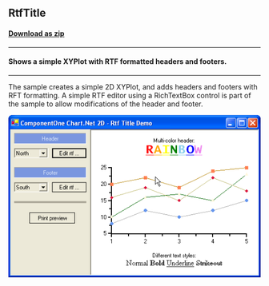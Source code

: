 ## RtfTitle
#### [Download as zip](https://minhaskamal.github.io/DownGit/#/home?url=https://github.com/GrapeCity/ComponentOne-WinForms-Samples/tree/master/NetFramework\Charts\CS\RtfTitle)
____
#### Shows a simple XYPlot with RTF formatted headers and footers.
____
The sample creates a simple 2D XYPlot, and adds headers and footers with RFT formatting.
A simple RTF editor using a RichTextBox control is part of the sample to allow modifications of the header and footer.

![screenshot](screenshot.png)

